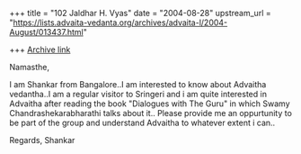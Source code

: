 +++
title = "102 Jaldhar H. Vyas"
date = "2004-08-28"
upstream_url = "https://lists.advaita-vedanta.org/archives/advaita-l/2004-August/013437.html"

+++
[Archive link](https://lists.advaita-vedanta.org/archives/advaita-l/2004-August/013437.html)

Namasthe,

I am Shankar from Bangalore..I am interested to know
about Advaitha vedantha..I am a regular visitor to
Sringeri and i am quite interested in Advaitha after
reading the book "Dialogues with The Guru" in which
Swamy Chandrashekarabharathi talks about it..
Please provide me an oppurtunity to be part of the
group and understand Advaitha to whatever extent i
can..

Regards,
Shankar



